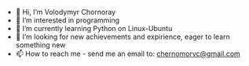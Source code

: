 - 👋 Hi, I’m Volodymyr Chornoray
- 👀 I’m interested in programming
- 🌱 I’m currently learning Python on Linux-Ubuntu
- 💞️ I’m looking for new achievements and expirience, eager to learn something new
- 📫 How to reach me  - send me an email to: chernomorvc@gmail.com

<!---
VolodymyrChornoray/VolodymyrChornoray is a ✨ special ✨ repository because its `README.md` (this file) appears on your GitHub profile.
You can click the Preview link to take a look at your changes.
--->
